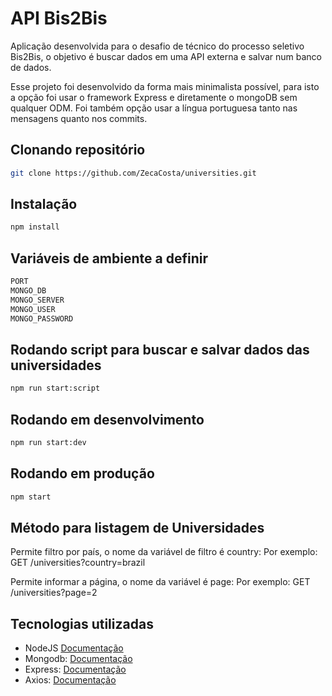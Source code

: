 # API Bis2Bis

Aplicação desenvolvida para o desafio de técnico do processo seletivo Bis2Bis, o objetivo é buscar dados em uma API externa e salvar num banco de dados.

Esse projeto foi desenvolvido da forma mais minimalista possível, para isto a opção foi usar o framework Express e diretamente o mongoDB sem qualquer ODM. Foi também opção usar a língua portuguesa tanto nas mensagens quanto nos commits.

## Clonando repositório

```bash
git clone https://github.com/ZecaCosta/universities.git
```

## Instalação
```bash
npm install
```
## Variáveis de ambiente a definir

```bash
PORT
MONGO_DB
MONGO_SERVER
MONGO_USER
MONGO_PASSWORD
```

## Rodando script para buscar e salvar dados das universidades
```bash
npm run start:script
```

## Rodando em desenvolvimento

```bash
npm run start:dev
```

## Rodando em produção
```bash
npm start
```

## Método‌ ‌para‌ ‌listagem‌ ‌de‌ ‌Universidades
Permite ‌filtro‌ ‌por‌ ‌país, o nome da variável de filtro é country:
Por exemplo: GET‌ ‌/universities?country=brazil‌

Permite ‌informar‌ ‌a‌ ‌página‌, o nome da variável é page:
Por exemplo: GET‌ ‌/universities?page=2

## Tecnologias utilizadas

- NodeJS [Documentação](https://nodejs.org/pt-br/)
- Mongodb: [Documentação](https://www.mongodb.com/)
- Express: [Documentação](https://expressjs.com/pt-br/)
- Axios: [Documentação](https://axios-http.com/ptbr/)
